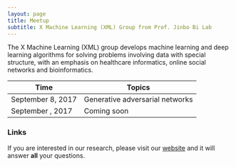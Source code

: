 ```yaml
---
layout: page
title: Meetup
subtitle: X Machine Learning (XML) Group from Prof. Jinbo Bi Lab 
---
```


The X Machine Learning (XML) group develops machine learning and deep learning algorithms for solving problems involving data with special structure, with an emphasis on healthcare informatics, online social networks and bioinformatics. 

| Time  | Topics |
| ------------- | ------------- |
| September 8, 2017  |  Generative adversarial networks |
| September , 2017  | Coming soon |



### Links

If you are interested in our research, please visit our [website](http://www.labhealthinfo.uconn.edu/) and it will answer **all** your questions.
